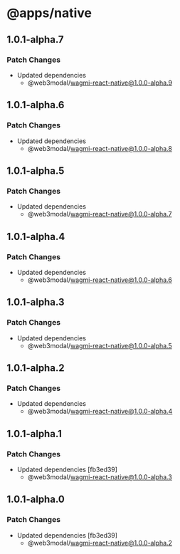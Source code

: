 # @apps/native

## 1.0.1-alpha.7

### Patch Changes

- Updated dependencies
  - @web3modal/wagmi-react-native@1.0.0-alpha.9

## 1.0.1-alpha.6

### Patch Changes

- Updated dependencies
  - @web3modal/wagmi-react-native@1.0.0-alpha.8

## 1.0.1-alpha.5

### Patch Changes

- Updated dependencies
  - @web3modal/wagmi-react-native@1.0.0-alpha.7

## 1.0.1-alpha.4

### Patch Changes

- Updated dependencies
  - @web3modal/wagmi-react-native@1.0.0-alpha.6

## 1.0.1-alpha.3

### Patch Changes

- Updated dependencies
  - @web3modal/wagmi-react-native@1.0.0-alpha.5

## 1.0.1-alpha.2

### Patch Changes

- Updated dependencies
  - @web3modal/wagmi-react-native@1.0.0-alpha.4

## 1.0.1-alpha.1

### Patch Changes

- Updated dependencies [fb3ed39]
  - @web3modal/wagmi-react-native@1.0.0-alpha.3

## 1.0.1-alpha.0

### Patch Changes

- Updated dependencies [fb3ed39]
  - @web3modal/wagmi-react-native@1.0.0-alpha.2

